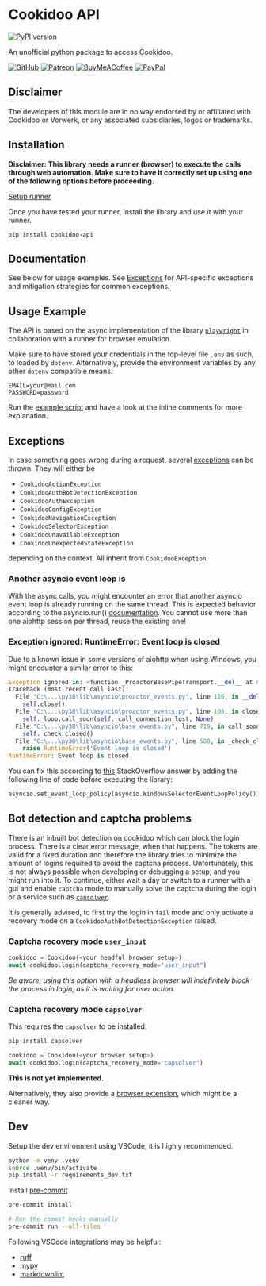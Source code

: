 # Cookidoo API

[![PyPI version](https://badge.fury.io/py/cookidoo-api.svg)](https://pypi.org/p/cookidoo-api)

An unofficial python package to access Cookidoo.

[![GitHub](https://img.shields.io/badge/sponsor-30363D?style=for-the-badge&logo=GitHub-Sponsors&logoColor=#EA4AAA)](https://github.com/sponsors/miaucl)
[![Patreon](https://img.shields.io/badge/Patreon-F96854?style=for-the-badge&logo=patreon&logoColor=white)](https://patreon.com/miaucl)
[![BuyMeACoffee](https://img.shields.io/badge/Buy%20Me%20a%20Coffee-ffdd00?style=for-the-badge&logo=buy-me-a-coffee&logoColor=black)](https://buymeacoffee.com/miaucl)
[![PayPal](https://img.shields.io/badge/PayPal-00457C?style=for-the-badge&logo=paypal&logoColor=white)](https://paypal.me/sponsormiaucl)

## Disclaimer

The developers of this module are in no way endorsed by or affiliated with Cookidoo or Vorwerk, or any associated subsidiaries, logos or trademarks.

## Installation

**Disclaimer: This library needs a runner (browser) to execute the calls through web automation. Make sure to have it correctly set up using one of the following options before proceeding.**

[Setup runner](https://github.com/cookidoo-api/blob/main/runners)

Once you have tested your runner, install the library and use it with your runner.

`pip install cookidoo-api`

## Documentation

See below for usage examples. See [Exceptions](#exceptions) for API-specific exceptions and mitigation strategies for common exceptions.

## Usage Example

The API is based on the async implementation of the library [`playwright`](https://playwright.dev/python/docs/api/class-playwright) in collaboration with a runner for browser emulation.

Make sure to have stored your credentials in the top-level file `.env` as such, to loaded by `dotenv`. Alternatively, provide the environment variables by any other `dotenv` compatible means.

```text
EMAIL=your@mail.com
PASSWORD=password
```

Run the [example script](https://github.com/miaucl/cookidoo-api/blob/main/example.py) and have a look at the inline comments for more explanation.

## Exceptions

In case something goes wrong during a request, several [exceptions](https://github.com/miaucl/cookidoo/blob/main/cookidoo_api/exceptions.py) can be thrown.
They will either be

- `CookidooActionException`
- `CookidooAuthBotDetectionException`
- `CookidooAuthException`
- `CookidooConfigException`
- `CookidooNavigationException`
- `CookidooSelectorException`
- `CookidooUnavailableException`
- `CookidooUnexpectedStateException`

depending on the context. All inherit from `CookidooException`.

### Another asyncio event loop is

With the async calls, you might encounter an error that another asyncio event loop is already running on the same thread. This is expected behavior according to the asyncio.run() [documentation](https://docs.python.org/3/library/asyncio-runner.html#asyncio.run). You cannot use more than one aiohttp session per thread, reuse the existing one!

### Exception ignored: RuntimeError: Event loop is closed

Due to a known issue in some versions of aiohttp when using Windows, you might encounter a similar error to this:

```python
Exception ignored in: <function _ProactorBasePipeTransport.__del__ at 0x00000000>
Traceback (most recent call last):
  File "C:\...\py38\lib\asyncio\proactor_events.py", line 116, in __del__
    self.close()
  File "C:\...\py38\lib\asyncio\proactor_events.py", line 108, in close
    self._loop.call_soon(self._call_connection_lost, None)
  File "C:\...\py38\lib\asyncio\base_events.py", line 719, in call_soon
    self._check_closed()
  File "C:\...\py38\lib\asyncio\base_events.py", line 508, in _check_closed
    raise RuntimeError('Event loop is closed')
RuntimeError: Event loop is closed
```

You can fix this according to [this](https://stackoverflow.com/questions/68123296/asyncio-throws-runtime-error-with-exception-ignored) StackOverflow answer by adding the following line of code before executing the library:

```python
asyncio.set_event_loop_policy(asyncio.WindowsSelectorEventLoopPolicy())
```

## Bot detection and captcha problems

There is an inbuilt bot detection on cookidoo which can block the login process. There is a clear error message, when that happens. The tokens are valid for a fixed duration and therefore the library tries to minimize the amount of logins required to avoid the captcha process. Unfortunately, this is not always possible when developing or debugging a setup, and you might run into it. To continue, either wait a day or switch to a runner with a gui and enable `captcha` mode to manually solve the captcha during the login or a service such as [`capsolver`](https://www.capsolver.com/).

It is generally advised, to first try the login in `fail` mode and only activate a recovery mode on a `CookidooAuthBotDetectionException` raised.

### Captcha recovery mode `user_input`

```python
cookidoo = Cookidoo(<your headful browser setup>)
await cookidoo.login(captcha_recovery_mode="user_input")
```

_Be aware, using this option with a headless browser will indefinitely block the process in login, as it is waiting for user action._

### Captcha recovery mode `capsolver`

This requires the `capsolver` to be installed.

```bash
pip install capsolver
```

```python
cookidoo = Cookidoo(<your browser setup>)
await cookidoo.login(captcha_recovery_mode="capsolver")
```

**This is not yet implemented.**

Alternatively, they also provide a [browser extension](https://docs.capsolver.com/en/guide/extension/introductions/), which might be a cleaner way.

## Dev

Setup the dev environment using VSCode, it is highly recommended.

```bash
python -m venv .venv
source .venv/bin/activate
pip install -r requirements_dev.txt
```

Install [pre-commit](https://pre-commit.com)

```bash
pre-commit install

# Run the commit hooks manually
pre-commit run --all-files
```

Following VSCode integrations may be helpful:

- [ruff](https://marketplace.visualstudio.com/items?itemName=charliermarsh.ruff)
- [mypy](https://marketplace.visualstudio.com/items?itemName=matangover.mypy)
- [markdownlint](https://marketplace.visualstudio.com/items?itemName=DavidAnson.vscode-markdownlint)
